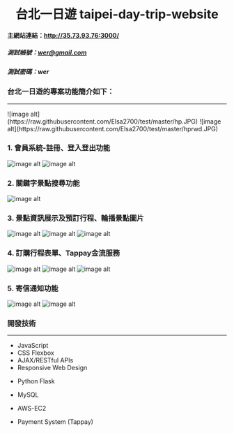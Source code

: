 <h1 align='center'>台北一日遊 taipei-day-trip-website</h1>

#### 主網站連結：http://35.73.93.76:3000/

##### 測試帳號：wer@gmail.com
##### 測試密碼：wer


### 台北一日遊的專案功能簡介如下：
<hr>
![image alt](https://raw.githubusercontent.com/Elsa2700/test/master/hp.JPG)
![image alt](https://raw.githubusercontent.com/Elsa2700/test/master/hprwd.JPG)


### 1. 會員系統-註冊、登入登出功能

![image alt](https://raw.githubusercontent.com/Elsa2700/test/master/member.JPG)
![image alt](https://raw.githubusercontent.com/Elsa2700/test/master/member2.JPG)

### 2. 關鍵字景點搜尋功能

![image alt](https://raw.githubusercontent.com/Elsa2700/test/master/keyword.JPG)

### 3. 景點資訊展示及預訂行程、輪播景點圖片

![image alt](https://raw.githubusercontent.com/Elsa2700/test/master/order.JPG)
![image alt](https://raw.githubusercontent.com/Elsa2700/test/master/orderrwd.JPG)
![image alt](https://raw.githubusercontent.com/Elsa2700/test/master/%E8%BC%AA%E6%92%AD.JPG)

### 4. 訂購行程表單、Tappay金流服務

![image alt](https://raw.githubusercontent.com/Elsa2700/test/master/booking.JPG)
![image alt](https://raw.githubusercontent.com/Elsa2700/test/master/bookingrwd.JPG)
![image alt](https://raw.githubusercontent.com/Elsa2700/test/master/tappay.JPG)


### 5. 寄信通知功能
![image alt](https://raw.githubusercontent.com/Elsa2700/test/master/mail.JPG)
![image alt](https://raw.githubusercontent.com/Elsa2700/test/master/email2.JPG)

### 開發技術
<hr/>
<ul>
    <li>JavaScript</li>
    <li>CSS Flexbox</li>
    <li>AJAX/RESTful APIs</li>
    <li>Responsive Web Design</li>
</ul>
<ul>
    <li>Python Flask</li>
</ul>
<ul>
    <li>MySQL</li>
</ul>
<ul>
    <li>AWS-EC2</li>
</ul>
<ul>
    <li>Payment System (Tappay)</li>
</ul>
